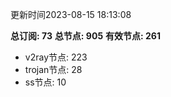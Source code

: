 更新时间2023-08-15 18:13:08

**总订阅: 73**
**总节点: 905**
**有效节点: 261**
- v2ray节点: 223
- trojan节点: 28
- ss节点: 10
